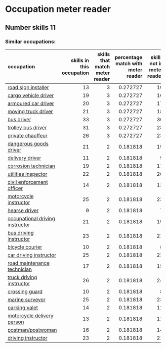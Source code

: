 # Occupation meter reader
## Number skills 11
### Similar occupations:
| occupation                                                            |   skills in this occupation |   skills that match meter reader |   percentage match with meter reader |   skills not in meter reader |
|:----------------------------------------------------------------------|----------------------------:|---------------------------------:|-------------------------------------:|-----------------------------:|
| [road sign installer](road_sign_installer.md)                         |                          13 |                                3 |                             0.272727 |                           10 |
| [cargo vehicle driver](cargo_vehicle_driver.md)                       |                          19 |                                3 |                             0.272727 |                           16 |
| [armoured car driver](armoured_car_driver.md)                         |                          20 |                                3 |                             0.272727 |                           17 |
| [moving truck driver](moving_truck_driver.md)                         |                          21 |                                3 |                             0.272727 |                           18 |
| [bus driver](bus_driver.md)                                           |                          33 |                                3 |                             0.272727 |                           30 |
| [trolley bus driver](trolley_bus_driver.md)                           |                          31 |                                3 |                             0.272727 |                           28 |
| [private chauffeur](private_chauffeur.md)                             |                          26 |                                3 |                             0.272727 |                           23 |
| [dangerous goods driver](dangerous_goods_driver.md)                   |                          21 |                                2 |                             0.181818 |                           19 |
| [delivery driver](delivery_driver.md)                                 |                          11 |                                2 |                             0.181818 |                            9 |
| [corrosion technician](corrosion_technician.md)                       |                          19 |                                2 |                             0.181818 |                           17 |
| [utilities inspector](utilities_inspector.md)                         |                          22 |                                2 |                             0.181818 |                           20 |
| [civil enforcement officer](civil_enforcement_officer.md)             |                          14 |                                2 |                             0.181818 |                           12 |
| [motorcycle instructor](motorcycle_instructor.md)                     |                          25 |                                2 |                             0.181818 |                           23 |
| [hearse driver](hearse_driver.md)                                     |                           9 |                                2 |                             0.181818 |                            7 |
| [occupational driving instructor](occupational_driving_instructor.md) |                          21 |                                2 |                             0.181818 |                           19 |
| [bus driving instructor](bus_driving_instructor.md)                   |                          23 |                                2 |                             0.181818 |                           21 |
| [bicycle courier](bicycle_courier.md)                                 |                          10 |                                2 |                             0.181818 |                            8 |
| [car driving instructor](car_driving_instructor.md)                   |                          25 |                                2 |                             0.181818 |                           23 |
| [road maintenance technician](road_maintenance_technician.md)         |                          17 |                                2 |                             0.181818 |                           15 |
| [truck driving instructor](truck_driving_instructor.md)               |                          26 |                                2 |                             0.181818 |                           24 |
| [crossing guard](crossing_guard.md)                                   |                          10 |                                2 |                             0.181818 |                            8 |
| [marine surveyor](marine_surveyor.md)                                 |                          25 |                                2 |                             0.181818 |                           23 |
| [parking valet](parking_valet.md)                                     |                          14 |                                2 |                             0.181818 |                           12 |
| [motorcycle delivery person](motorcycle_delivery_person.md)           |                          13 |                                2 |                             0.181818 |                           11 |
| [postman/postwoman](postman-postwoman.md)                             |                          16 |                                2 |                             0.181818 |                           14 |
| [driving instructor](driving_instructor.md)                           |                          23 |                                2 |                             0.181818 |                           21 |
